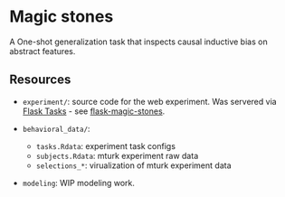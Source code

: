 

# Magic stones


A One-shot generalization task that inspects causal inductive bias on abstract features.


## Resources

- `experiment/`: source code for the web experiment.
  Was servered via [Flask Tasks](https://github.com/bramleyccslab/flask-tasks) - see [flask-magic-stones](https://github.com/zhaobn/flask-magic-stones).

- `behavioral_data/`:
  - `tasks.Rdata`: experiment task configs
  - `subjects.Rdata`: mturk experiment raw data
  - `selections_*`: virualization of mturk experiment data

- `modeling`: WIP modeling work.
